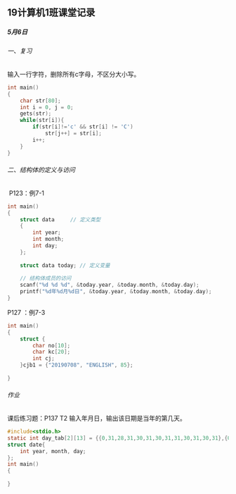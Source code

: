 ## 19计算机1班课堂记录

##### 5月6日

###### 一、复习

输入一行字符，删除所有c字母，不区分大小写。

```c
int main()
{
    char str[80];
    int i = 0, j = 0;
    gets(str);
    while(str[i]){
        if(str[i]!='c' && str[i] != 'C')
            str[j++] = str[i];
        i++;
    }
}
```



###### 二、结构体的定义与访问

​	P123：例7-1

```c
int main()
{
    struct data     // 定义类型
    {
        int year;
        int month;
        int day;
    };
    
    struct data today; // 定义变量
    
    // 结构体成员的访问
    scanf("%d %d %d", &today.year, &today.month, &today.day);
    printf("%d年%d月%d日", &today.year, &today.month, &today.day);
}
```

P127 ：例7-3

```c
int main()
{
    struct {
        char no[10];
        char kc[20];
        int cj;
    }cjb1 = {"20190708", "ENGLISH", 85};
    
}
```

###### 作业

课后练习题：P137 T2
输入年月日，输出该日期是当年的第几天。
```c
#include<stdio.h>
static int day_tab[2][13] = {{0,31,28,31,30,31,30,31,31,30,31,30,31},{0,31,29,31,30,31,30,31,31,30,31,30,31}};
struct date{
    int year, month, day;
};
int main()
{
    
}
```
